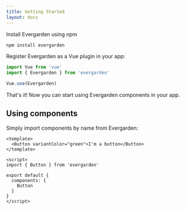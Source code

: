 ```yaml
---
title: Getting Started
layout: docs
---
```


Install Evergarden using npm

```bash
npm install evergarden
```

Register Evergarden as a Vue plugin in your app:

```js
import Vue from 'vue'
import { Evergarden } from 'evergarden'

Vue.use(Evergarden)
```

That's it! Now you can start using Evergarden components in your app.

## Using components

Simply import components by name from Evergarden:

```vue
<template>
  <Button variantColor="green">I'm a button</Button>
</template>

<script>
import { Button } from 'evergarden'

export default {
  components: {
    Button
  }
}
</script>
```
